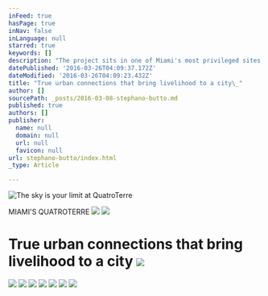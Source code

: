 ```yaml
---
inFeed: true
hasPage: true
inNav: false
inLanguage: null
starred: true
keywords: []
description: "The project sits in one of Miami's most privileged sites.\_"
datePublished: '2016-03-26T04:09:37.172Z'
dateModified: '2016-03-26T04:09:23.432Z'
title: "True urban connections that bring livelihood to a city\_"
author: []
sourcePath: _posts/2016-03-08-stephano-butto.md
published: true
authors: []
publisher:
  name: null
  domain: null
  url: null
  favicon: null
url: stephano-butto/index.html
_type: Article

---
```

![The sky is your limit at QuatroTerre ](https://s3-us-west-2.amazonaws.com/the-grid-img/p/67d6bc82b38bf4784a4ed78170631d10a524b600.jpg)

MIAMI'S QUATROTERRE
![](https://the-grid-user-content.s3-us-west-2.amazonaws.com/8c222d21-6dc2-473e-9f9c-861f94e0612f.jpg)
![](https://s3-us-west-2.amazonaws.com/the-grid-img/p/fc6ac3bd958f5717a132777d7e8de1efe9a717cb.jpg)

# True urban connections that bring livelihood to a city ![](https://s3-us-west-2.amazonaws.com/the-grid-img/p/17365ee3e3d68c4061ce586f14256b669ca71e60.jpg)
![](https://s3-us-west-2.amazonaws.com/the-grid-img/p/d3eb624e3e63793ddeba530beb74722a5ab42ba0.jpg)
![](https://the-grid-user-content.s3-us-west-2.amazonaws.com/3c440d15-9646-488b-a383-bc2f64dee3ef.jpg)
![](https://s3-us-west-2.amazonaws.com/the-grid-img/p/47b92b8c7c4dc296d71b7a43c18e4611f14c251c.jpg)
![](https://s3-us-west-2.amazonaws.com/the-grid-img/p/981cf4dba0592343d7051a256ddda10956bac7a7.png)
![](https://s3-us-west-2.amazonaws.com/the-grid-img/p/bcc63cf5216652e828362b8e74196349a0a721ea.jpg)
![](https://s3-us-west-2.amazonaws.com/the-grid-img/p/c59323e2ba89fbf48ed2c2d97432e51770d3bac0.jpg)
![](https://s3-us-west-2.amazonaws.com/the-grid-img/p/43d96b665faed90a158b17a3ae628650363a6caa.jpg)